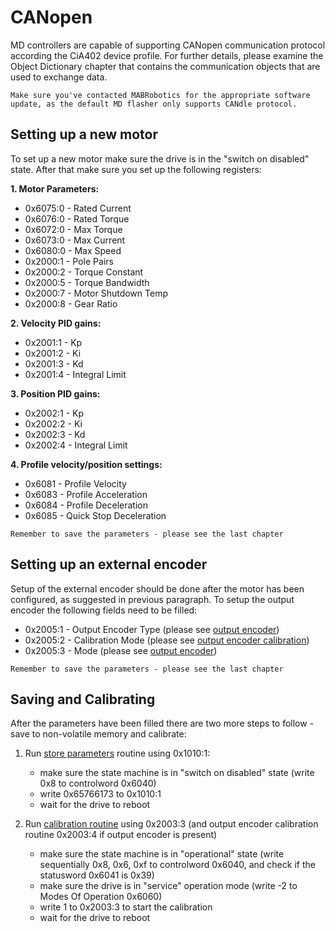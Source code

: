 # CANopen

MD controllers are capable of supporting CANopen communication protocol according the CiA402 device
profile. For further details, please examine the Object Dictionary chapter that contains the
communication objects that are used to exchange data.

```{note}
Make sure you've contacted MABRobotics for the appropriate software update, as the default MD flasher only supports CANdle protocol. 
```

## Setting up a new motor

To set up a new motor make sure the drive is in the "switch on disabled" state. After that make sure
you set up the following registers:

**1. Motor Parameters:**

- 0x6075:0 - Rated Current
- 0x6076:0 - Rated Torque
- 0x6072:0 - Max Torque
- 0x6073:0 - Max Current
- 0x6080:0 - Max Speed
- 0x2000:1 - Pole Pairs
- 0x2000:2 - Torque Constant
- 0x2000:5 - Torque Bandwidth
- 0x2000:7 - Motor Shutdown Temp
- 0x2000:8 - Gear Ratio

**2. Velocity PID gains:**

- 0x2001:1 - Kp
- 0x2001:2 - Ki
- 0x2001:3 - Kd
- 0x2001:4 - Integral Limit

**3. Position PID gains:**

- 0x2002:1 - Kp
- 0x2002:2 - Ki
- 0x2002:3 - Kd
- 0x2002:4 - Integral Limit

**4. Profile velocity/position settings:**

- 0x6081 - Profile Velocity
- 0x6083 - Profile Acceleration
- 0x6084 - Profile Deceleration
- 0x6085 - Quick Stop Deceleration

```{note}
Remember to save the parameters - please see the last chapter 
```

## Setting up an external encoder

Setup of the external encoder should be done after the motor has been configured, as suggested in
previous paragraph. To setup the output encoder the following fields need to be filled:

- 0x2005:1 - Output Encoder Type (please see [output encoder](aux_encoders))
- 0x2005:2 - Calibration Mode (please see [output encoder calibration](aux_encoder_calibration))
- 0x2005:3 - Mode (please see [output encoder](aux_encoders))

```{note}
Remember to save the parameters - please see the last chapter 
```

## Saving and Calibrating

After the parameters have been filled there are two more steps to follow - save to non-volatile
memory and calibrate:

1. Run [store parameters](store_parameters) routine using 0x1010:1:

   - make sure the state machine is in "switch on disabled" state (write 0x8 to controlword 0x6040)
   - write 0x65766173 to 0x1010:1
   - wait for the drive to reboot

1. Run [calibration routine](system_command) using 0x2003:3 (and output encoder calibration routine
   0x2003:4 if output encoder is present)

   - make sure the state machine is in "operational" state (write sequentially 0x8, 0x6, 0xf to
     controlword 0x6040, and check if the statusword 0x6041 is 0x39)
   - make sure the drive is in "service" operation mode (write -2 to Modes Of Operation 0x6060)
   - write 1 to 0x2003:3 to start the calibration
   - wait for the drive to reboot
